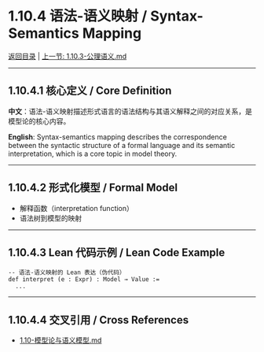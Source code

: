 # 1.10.4 语法-语义映射 / Syntax-Semantics Mapping

[返回目录](../CONTINUOUS_PROGRESS.md) | [上一节: 1.10.3-公理语义.md](1.10.3-公理语义.md)

---

## 1.10.4.1 核心定义 / Core Definition

**中文**：语法-语义映射描述形式语言的语法结构与其语义解释之间的对应关系，是模型论的核心内容。

**English**: Syntax-semantics mapping describes the correspondence between the syntactic structure of a formal language and its semantic interpretation, which is a core topic in model theory.

---

## 1.10.4.2 形式化模型 / Formal Model

- 解释函数（interpretation function）
- 语法树到模型的映射

---

## 1.10.4.3 Lean 代码示例 / Lean Code Example

```lean
-- 语法-语义映射的 Lean 表达（伪代码）
def interpret (e : Expr) : Model → Value :=
  ...
```

---

## 1.10.4.4 交叉引用 / Cross References

- [1.10-模型论与语义模型.md](1.10-模型论与语义模型.md)

